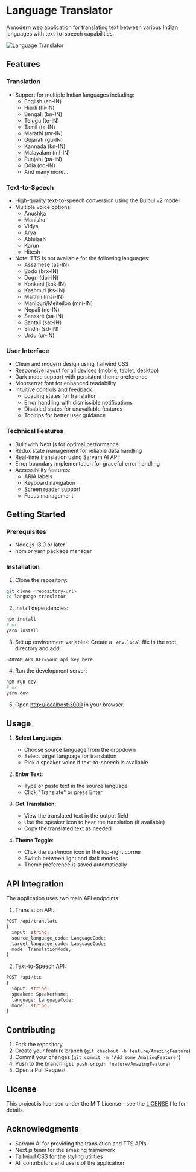 # Language Translator

A modern web application for translating text between various Indian languages with text-to-speech capabilities.

![Language Translator](./public/app-screenshot.png)

## Features

### Translation
- Support for multiple Indian languages including:
  - English (en-IN)
  - Hindi (hi-IN)
  - Bengali (bn-IN)
  - Telugu (te-IN)
  - Tamil (ta-IN)
  - Marathi (mr-IN)
  - Gujarati (gu-IN)
  - Kannada (kn-IN)
  - Malayalam (ml-IN)
  - Punjabi (pa-IN)
  - Odia (od-IN)
  - And many more...

### Text-to-Speech
- High-quality text-to-speech conversion using the Bulbul v2 model
- Multiple voice options:
  - Anushka
  - Manisha
  - Vidya
  - Arya
  - Abhilash
  - Karun
  - Hitesh
- Note: TTS is not available for the following languages:
  - Assamese (as-IN)
  - Bodo (brx-IN)
  - Dogri (doi-IN)
  - Konkani (kok-IN)
  - Kashmiri (ks-IN)
  - Maithili (mai-IN)
  - Manipuri/Meiteilon (mni-IN)
  - Nepali (ne-IN)
  - Sanskrit (sa-IN)
  - Santali (sat-IN)
  - Sindhi (sd-IN)
  - Urdu (ur-IN)

### User Interface
- Clean and modern design using Tailwind CSS
- Responsive layout for all devices (mobile, tablet, desktop)
- Dark mode support with persistent theme preference
- Montserrat font for enhanced readability
- Intuitive controls and feedback:
  - Loading states for translation
  - Error handling with dismissible notifications
  - Disabled states for unavailable features
  - Tooltips for better user guidance

### Technical Features
- Built with Next.js for optimal performance
- Redux state management for reliable data handling
- Real-time translation using Sarvam AI API
- Error boundary implementation for graceful error handling
- Accessibility features:
  - ARIA labels
  - Keyboard navigation
  - Screen reader support
  - Focus management

## Getting Started

### Prerequisites
- Node.js 18.0 or later
- npm or yarn package manager

### Installation
1. Clone the repository:
```bash
git clone <repository-url>
cd language-translator
```

2. Install dependencies:
```bash
npm install
# or
yarn install
```

3. Set up environment variables:
Create a `.env.local` file in the root directory and add:
```env
SARVAM_API_KEY=your_api_key_here
```

4. Run the development server:
```bash
npm run dev
# or
yarn dev
```

5. Open [http://localhost:3000](http://localhost:3000) in your browser.

## Usage

1. **Select Languages**:
   - Choose source language from the dropdown
   - Select target language for translation
   - Pick a speaker voice if text-to-speech is available

2. **Enter Text**:
   - Type or paste text in the source language
   - Click "Translate" or press Enter

3. **Get Translation**:
   - View the translated text in the output field
   - Use the speaker icon to hear the translation (if available)
   - Copy the translated text as needed

4. **Theme Toggle**:
   - Click the sun/moon icon in the top-right corner
   - Switch between light and dark modes
   - Theme preference is saved automatically

## API Integration

The application uses two main API endpoints:

1. Translation API:
```typescript
POST /api/translate
{
  input: string;
  source_language_code: LanguageCode;
  target_language_code: LanguageCode;
  mode: TranslationMode;
}
```

2. Text-to-Speech API:
```typescript
POST /api/tts
{
  input: string;
  speaker: SpeakerName;
  language: LanguageCode;
  model: string;
}
```

## Contributing

1. Fork the repository
2. Create your feature branch (`git checkout -b feature/AmazingFeature`)
3. Commit your changes (`git commit -m 'Add some AmazingFeature'`)
4. Push to the branch (`git push origin feature/AmazingFeature`)
5. Open a Pull Request

## License

This project is licensed under the MIT License - see the [LICENSE](LICENSE) file for details.

## Acknowledgments

- Sarvam AI for providing the translation and TTS APIs
- Next.js team for the amazing framework
- Tailwind CSS for the styling utilities
- All contributors and users of the application
